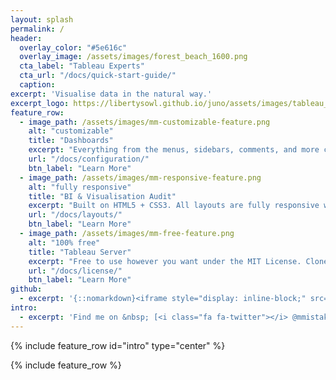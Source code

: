 ```yaml
---
layout: splash
permalink: /
header:
  overlay_color: "#5e616c"
  overlay_image: /assets/images/forest_beach_1600.png
  cta_label: "Tableau Experts"
  cta_url: "/docs/quick-start-guide/"
  caption:
excerpt: 'Visualise data in the natural way.'
excerpt_logo: https://libertysowl.github.io/juno/assets/images/tableau_logo.png
feature_row:
  - image_path: /assets/images/mm-customizable-feature.png
    alt: "customizable"
    title: "Dashboards"
    excerpt: "Everything from the menus, sidebars, comments, and more can be configured or set with YAML Front Matter."
    url: "/docs/configuration/"
    btn_label: "Learn More"
  - image_path: /assets/images/mm-responsive-feature.png
    alt: "fully responsive"
    title: "BI & Visualisation Audit"
    excerpt: "Built on HTML5 + CSS3. All layouts are fully responsive with helpers to augment your content."
    url: "/docs/layouts/"
    btn_label: "Learn More"
  - image_path: /assets/images/mm-free-feature.png
    alt: "100% free"
    title: "Tableau Server"
    excerpt: "Free to use however you want under the MIT License. Clone it, fork it, customize it, whatever!"
    url: "/docs/license/"
    btn_label: "Learn More"
github:
  - excerpt: '{::nomarkdown}<iframe style="display: inline-block;" src="https://ghbtns.com/github-btn.html?user=mmistakes&repo=minimal-mistakes&type=star&count=true&size=large" frameborder="0" scrolling="0" width="160px" height="30px"></iframe> <iframe style="display: inline-block;" src="https://ghbtns.com/github-btn.html?user=mmistakes&repo=minimal-mistakes&type=fork&count=true&size=large" frameborder="0" scrolling="0" width="158px" height="30px"></iframe>{:/nomarkdown}'
intro:
  - excerpt: 'Find me on &nbsp; [<i class="fa fa-twitter"></i> @mmistakes](https://twitter.com/mmistakes){: .btn .btn--twitter} [<i class="fa fa-paypal"></i> Tip Me](https://www.paypal.me/mmistakes){: .btn}'
---
```


{% include feature_row id="intro" type="center" %}

{% include feature_row %}
